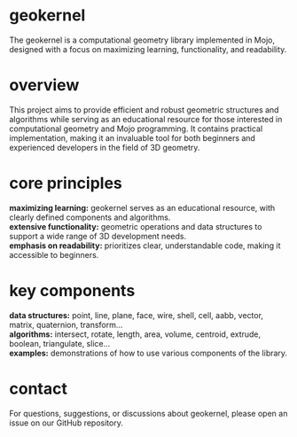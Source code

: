 # geokernel
The geokernel is a computational geometry library implemented in Mojo, designed with a focus on maximizing learning, functionality, and readability.

# overview
This project aims to provide efficient and robust geometric structures and algorithms while serving as an educational resource for those interested in computational geometry and Mojo programming. It contains practical implementation, making it an invaluable tool for both beginners and experienced developers in the field of 3D geometry.

# core principles
**maximizing learning:** geokernel serves as an educational resource, with clearly defined components and algorithms.  
**extensive functionality:** geometric operations and data structures to support a wide range of 3D development needs.  
**emphasis on readability:** prioritizes clear, understandable code, making it accessible to beginners.  

# key components
**data structures:** point, line, plane, face, wire, shell, cell, aabb, vector, matrix, quaternion, transform...  
**algorithms:** intersect, rotate, length, area, volume, centroid, extrude, boolean, triangulate, slice...  
**examples:** demonstrations of how to use various components of the library.

# contact
For questions, suggestions, or discussions about geokernel, please open an issue on our GitHub repository.